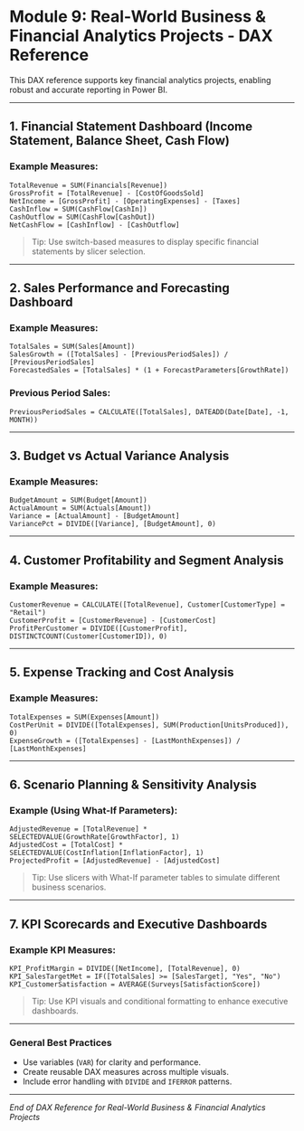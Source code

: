 
# Module 9: Real-World Business & Financial Analytics Projects - DAX Reference

This DAX reference supports key financial analytics projects, enabling robust and accurate reporting in Power BI.

---

## 1. Financial Statement Dashboard (Income Statement, Balance Sheet, Cash Flow)

### Example Measures:
```dax
TotalRevenue = SUM(Financials[Revenue])
GrossProfit = [TotalRevenue] - [CostOfGoodsSold]
NetIncome = [GrossProfit] - [OperatingExpenses] - [Taxes]
CashInflow = SUM(CashFlow[CashIn])
CashOutflow = SUM(CashFlow[CashOut])
NetCashFlow = [CashInflow] - [CashOutflow]
```

> Tip: Use switch-based measures to display specific financial statements by slicer selection.

---

## 2. Sales Performance and Forecasting Dashboard

### Example Measures:
```dax
TotalSales = SUM(Sales[Amount])
SalesGrowth = ([TotalSales] - [PreviousPeriodSales]) / [PreviousPeriodSales]
ForecastedSales = [TotalSales] * (1 + ForecastParameters[GrowthRate])
```

### Previous Period Sales:
```dax
PreviousPeriodSales = CALCULATE([TotalSales], DATEADD(Date[Date], -1, MONTH))
```

---

## 3. Budget vs Actual Variance Analysis

### Example Measures:
```dax
BudgetAmount = SUM(Budget[Amount])
ActualAmount = SUM(Actuals[Amount])
Variance = [ActualAmount] - [BudgetAmount]
VariancePct = DIVIDE([Variance], [BudgetAmount], 0)
```

---

## 4. Customer Profitability and Segment Analysis

### Example Measures:
```dax
CustomerRevenue = CALCULATE([TotalRevenue], Customer[CustomerType] = "Retail")
CustomerProfit = [CustomerRevenue] - [CustomerCost]
ProfitPerCustomer = DIVIDE([CustomerProfit], DISTINCTCOUNT(Customer[CustomerID]), 0)
```

---

## 5. Expense Tracking and Cost Analysis

### Example Measures:
```dax
TotalExpenses = SUM(Expenses[Amount])
CostPerUnit = DIVIDE([TotalExpenses], SUM(Production[UnitsProduced]), 0)
ExpenseGrowth = ([TotalExpenses] - [LastMonthExpenses]) / [LastMonthExpenses]
```

---

## 6. Scenario Planning & Sensitivity Analysis

### Example (Using What-If Parameters):
```dax
AdjustedRevenue = [TotalRevenue] * SELECTEDVALUE(GrowthRate[GrowthFactor], 1)
AdjustedCost = [TotalCost] * SELECTEDVALUE(CostInflation[InflationFactor], 1)
ProjectedProfit = [AdjustedRevenue] - [AdjustedCost]
```

> Tip: Use slicers with What-If parameter tables to simulate different business scenarios.

---

## 7. KPI Scorecards and Executive Dashboards

### Example KPI Measures:
```dax
KPI_ProfitMargin = DIVIDE([NetIncome], [TotalRevenue], 0)
KPI_SalesTargetMet = IF([TotalSales] >= [SalesTarget], "Yes", "No")
KPI_CustomerSatisfaction = AVERAGE(Surveys[SatisfactionScore])
```

> Tip: Use KPI visuals and conditional formatting to enhance executive dashboards.

---

### General Best Practices

- Use variables (`VAR`) for clarity and performance.
- Create reusable DAX measures across multiple visuals.
- Include error handling with `DIVIDE` and `IFERROR` patterns.

---

_End of DAX Reference for Real-World Business & Financial Analytics Projects_
